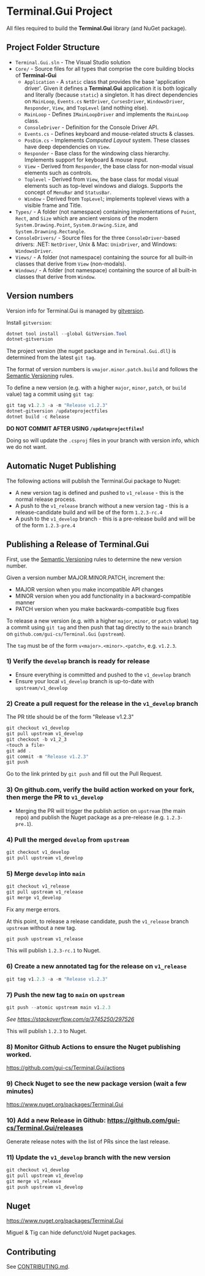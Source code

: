 # Terminal.Gui Project

All files required to build the **Terminal.Gui** library (and NuGet package).

## Project Folder Structure

- `Terminal.Gui.sln` - The Visual Studio solution
- `Core/` - Source files for all types that comprise the core building blocks of **Terminal-Gui** 
    - `Application` - A `static` class that provides the base 'application driver'. Given it defines a **Terminal.Gui** application it is both logically and literally (because `static`) a singleton. It has direct dependencies on `MainLoop`, `Events.cs` `NetDriver`, `CursesDriver`, `WindowsDriver`, `Responder`, `View`, and `TopLevel` (and nothing else).
    - `MainLoop` - Defines `IMainLoopDriver` and implements the `MainLoop` class.
    - `ConsoleDriver` - Definition for the Console Driver API.
    - `Events.cs` - Defines keyboard and mouse-related structs & classes. 
    - `PosDim.cs` - Implements *Computed Layout* system. These classes have deep dependencies on `View`.
    - `Responder` - Base class for the windowing class hierarchy. Implements support for keyboard & mouse input.
    - `View` - Derived from `Responder`, the base class for non-modal visual elements such as controls.
    - `Toplevel` - Derived from `View`, the base class for modal visual elements such as top-level windows and dialogs. Supports the concept of `MenuBar` and `StatusBar`.
    - `Window` - Derived from `TopLevel`; implements toplevel views with a visible frame and Title.
- `Types/` - A folder (not namespace) containing implementations of `Point`, `Rect`, and `Size` which are ancient versions of the modern `System.Drawing.Point`, `System.Drawing.Size`, and `System.Drawning.Rectangle`.
- `ConsoleDrivers/` - Source files for the three `ConsoleDriver`-based drivers: .NET: `NetDriver`, Unix & Mac: `UnixDriver`, and Windows: `WindowsDriver`.
- `Views/` - A folder (not namespace) containing the source for all built-in classes that derive from `View` (non-modals). 
- `Windows/` - A folder (not namespace) containing the source of all built-in classes that derive from `Window`.

## Version numbers

Version info for Terminal.Gui is managed by [gitversion](https://gitversion.net).

Install `gitversion`:

```powershell
dotnet tool install --global GitVersion.Tool
dotnet-gitversion
```

The project version (the nuget package and in `Terminal.Gui.dll`) is determined from the latest `git tag`. 

The format of version numbers is `vmajor.minor.patch.build` and follows the [Semantic Versioning](https://semver.org/) rules.

To define a new version (e.g. with a higher `major`, `minor`, `patch`, or `build` value) tag a commit using `git tag`:

```powershell
git tag v1.2.3 -a -m "Release v1.2.3"
dotnet-gitversion /updateprojectfiles
dotnet build -c Release
```

**DO NOT COMMIT AFTER USING `/updateprojectfiles`!**

Doing so will update the `.csproj` files in your branch with version info, which we do not want.

## Automatic Nuget Publishing

The following actions will publish the Terminal.Gui package to Nuget:

* A new version tag is defined and pushed to `v1_release` - this is the normal release process.
* A push to the `v1_release` branch without a new version tag - this is a release-candidate build and will be of the form `1.2.3-rc.4`
* A push to the `v1_develop` branch - this is a pre-release build and will be of the form `1.2.3-pre.4`

## Publishing a Release of Terminal.Gui

First, use the [Semantic Versioning](https://semver.org/) rules to determine the new version number. 

Given a version number MAJOR.MINOR.PATCH, increment the:

* MAJOR version when you make incompatible API changes
* MINOR version when you add functionality in a backward-compatible manner
* PATCH version when you make backwards-compatible bug fixes

To release a new version (e.g. with a higher `major`, `minor`, or `patch` value) tag a commit using `git tag` and then push that tag directly to the `main` branch on `github.com/gui-cs/Terminal.Gui` (`upstream`).

The `tag` must be of the form `v<major>.<minor>.<patch>`, e.g. `v1.2.3`.

### 1) Verify the `develop` branch is ready for release

* Ensure everything is committed and pushed to the `v1_develop` branch
* Ensure your local `v1_develop` branch is up-to-date with `upstream/v1_develop`

### 2) Create a pull request for the release in the `v1_develop` branch

The PR title should be of the form "Release v1.2.3"

```powershell
git checkout v1_develop
git pull upstream v1_develop
git checkout -b v1_2_3
<touch a file>
git add .
git commit -m "Release v1.2.3"
git push
```

Go to the link printed by `git push` and fill out the Pull Request.

### 3) On github.com, verify the build action worked on your fork, then merge the PR to `v1_develop`

* Merging the PR will trigger the publish action on `upstream` (the main repo) and publish the Nuget package as a pre-release (e.g. `1.2.3-pre.1`).

### 4) Pull the merged `develop` from `upstream`

```powershell
git checkout v1_develop
git pull upstream v1_develop
```

### 5) Merge `develop` into `main`

```powershell
git checkout v1_release
git pull upstream v1_release
git merge v1_develop
```

Fix any merge errors.

At this point, to release a release candidate, push the `v1_release` branch `upstream` without a new tag.

```powershell
git push upstream v1_release
```

This will publish `1.2.3-rc.1` to Nuget.

### 6) Create a new annotated tag for the release on `v1_release`

```powershell
git tag v1.2.3 -a -m "Release v1.2.3"
```       

### 7) Push the new tag to `main` on `upstream`

```powershell
git push --atomic upstream main v1.2.3
```       

*See https://stackoverflow.com/a/3745250/297526*

This will publish `1.2.3` to Nuget.

### 8) Monitor Github Actions to ensure the Nuget publishing worked.

https://github.com/gui-cs/Terminal.Gui/actions

### 9) Check Nuget to see the new package version (wait a few minutes) 
https://www.nuget.org/packages/Terminal.Gui

### 10) Add a new Release in Github: https://github.com/gui-cs/Terminal.Gui/releases

Generate release notes with the list of PRs since the last release.

### 11) Update the `v1_develop` branch with the new version

```powershell
git checkout v1_develop
git pull upstream v1_develop
git merge v1_release
git push upstream v1_develop
```

## Nuget

https://www.nuget.org/packages/Terminal.Gui

Miguel & Tig can hide defunct/old Nuget packages.

## Contributing

See [CONTRIBUTING.md](https://github.com/gui-cs/Terminal.Gui/blob/master/CONTRIBUTING.md).
